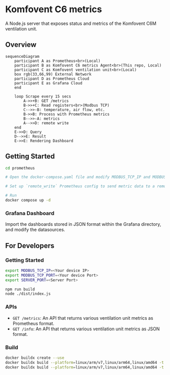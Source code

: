 # Komfovent C6 metrics

A Node.js server that exposes status and metrics of the Komfovent C6M ventilation unit.

## Overview

```mermaid
sequenceDiagram
    participant A as Prometheus<br>(Local)
    participant B as Komfovent C6 metrics Agent<br>(This repo, Local)
    participant C as Komfovent ventilation unit<br>(Local)
    box rgb(33,66,99) External Network
    participant D as Prometheus Cloud
    participant E as Grafana Cloud
    end

    loop Scrape every 15 secs
        A->>+B: GET /metrics
        B->>+C: Read registers<br>(Modbus TCP)
        C-->>-B: temperature, air flow, etc.
        B->>B: Process with Prometheus metrics
        B-->>-A: metrics
        A-->>D: remote write
    end
    E->>D: Query
    D-->>E: Result
    E->>E: Rendering Dashboard
```

## Getting Started

```sh
cd prometheus

# Open the docker-compose.yaml file and modify MODBUS_TCP_IP and MODBUS_TCP_PORT appropriately."

# Set up `remote_write` Prometheus config to send metric data to a remote system.

# Run
docker compose up -d
```

### Grafana Dashboard

Import the dashboards stored in JSON format within the Grafana directory, and modify the datasources.

## For Developers

### Getting Started

```sh
export MODBUS_TCP_IP=<Your device IP>
export MODBUS_TCP_PORT=<Your device Port>
export SERVER_PORT=<Server Port>

npm run build
node ./dist/index.js
```

### APIs

- `GET /metrics`: An API that returns various ventilation unit metrics as Prometheus format.
- `GET /info`: An API that returns various ventilation unit metrics as JSON format.

### Build

```sh
docker buildx create --use
docker buildx build --platform=linux/arm/v7,linux/arm64,linux/amd64 -t wokim/komfovent-c6-metrics:latest --target release --push .
docker buildx build --platform=linux/arm/v7,linux/arm64,linux/amd64 -t wokim/komfovent-c6-metrics:0.0.1 --target release --push .
```
